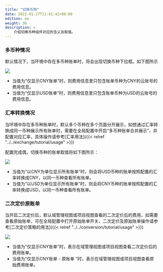 ```yaml
---
title: "切换币种"
date: 2022-01-27T11:41:41+08:00
edition: ee
weight: 30
description: >
    介绍切换币种组件对应的含义及取值。
---
```


### 多币种情况

默认情况下，当环境中存在多币种账单时，将会出现切换币种下拉框。如下图所示

![](../../../images/switchcurrency.png)

- 当值为“仅显示CNY账单”时，则费用信息里只包含账单币种为CNY的云账号的费用信息。
- 当值为“仅显示USD账单”时，则费用信息里只包含账单币种为USD的云账号的费用信息。

### 汇率转换情况

当环境中存在多币种账单时，默认多个币种在多个页面分开展示，如想通过汇率转换成同一币种展示所有账单时，需要在全局配置中开启“多币种账单合并展示”，并配置对应汇率，具体操作请参考[汇率用法]({{< relref "../../exchange/tutorial/usage" >}})

配置完成偶，切换币种的账单取值将如下图所示：

![](../../../images/convert.png)

- 当值为“以CNY为单位显示所有账单”时，则会将USD币种的账单按照配置的汇率转换成CNY，以同一币种查看所有账单。
- 当值为“以USD为单位显示所有账单”时，则会将CNY币种的账单按照配置的汇率转换成USD，以同一币种查看所有账单。

### 二次定价原账单

当开启二次定价后，默认域管理视图或项目视图查看的二次定价后的费用，如需要查看原始账单，可在全局配置中打开原始账单开关，二次定价及原始账单操作请参考[二次定价策略的用法]({{< relref "../../conversion/tutorial/usage" >}})

![](../../../images/origin.png)

- 当值为“仅显示CNY账单”时，表示在域管理视图或项目视图查看二次定价后的费用账单。
- 当值为“仅显示CNY账单 - 原账单 ”时，表示在域管理视图或项目视图查看原始费用账单。





